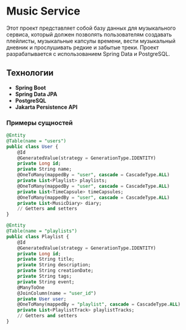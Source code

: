 # Music Service

Этот проект представляет собой базу данных для музыкального сервиса, который должен позволять пользователям создавать плейлисты, музыкальные капсулы времени, вести музыкальный дневник и прослушивать редкие и забытые треки. Проект разрабатывается с использованием Spring Data и PostgreSQL.

## Технологии

- **Spring Boot**
- **Spring Data JPA**
- **PostgreSQL**
- **Jakarta Persistence API**

### Примеры сущностей

```sql
@Entity
@Table(name = "users")
public class User {
    @Id
    @GeneratedValue(strategy = GenerationType.IDENTITY)
    private Long id;
    private String name;
    @OneToMany(mappedBy = "user", cascade = CascadeType.ALL)
    private List<Playlist> playlists;
    @OneToMany(mappedBy = "user", cascade = CascadeType.ALL)
    private List<TimeCapsule> timeCapsules;
    @OneToMany(mappedBy = "user", cascade = CascadeType.ALL)
    private List<MusicDiary> diary;
    // Getters and setters
}
```
```sql
@Entity
@Table(name = "playlists")
public class Playlist {
    @Id
    @GeneratedValue(strategy = GenerationType.IDENTITY)
    private Long id;
    private String title;
    private String description;
    private String creationDate;
    private String tags;
    private String event;
    @ManyToOne
    @JoinColumn(name = "user_id")
    private User user;
    @OneToMany(mappedBy = "playlist", cascade = CascadeType.ALL)
    private List<PlaylistTrack> playlistTracks;
    // Getters and setters
}
